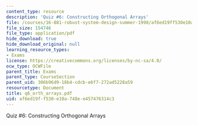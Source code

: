 ```yaml
---
content_type: resource
description: 'Quiz #6: Constructing Orthogonal Arrays'
file: /courses/16-881-robust-system-design-summer-1998/af6ed19ff530e10a748ee457476314c3_q6_orth_arrays.pdf
file_size: 154746
file_type: application/pdf
hide_download: true
hide_download_original: null
learning_resource_types:
- Exams
license: https://creativecommons.org/licenses/by-nc-sa/4.0/
ocw_type: OCWFile
parent_title: Exams
parent_type: CourseSection
parent_uid: 306b96d9-18b4-cdcb-e6f7-272ad5228a59
resourcetype: Document
title: q6_orth_arrays.pdf
uid: af6ed19f-f530-e10a-748e-e457476314c3
---
```

Quiz #6: Constructing Orthogonal Arrays
